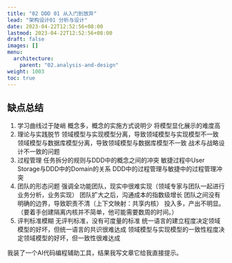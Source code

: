 ```yaml
---
title: "02 DDD 01 从入门到放弃"
lead: "架构设计01 分析与设计"
date: 2023-04-22T12:52:56+08:00
lastmod: 2023-04-22T12:52:56+08:00
draft: false
images: []
menu:
  architecture:
    parent: "02.analysis-and-design"
weight: 1003
toc: true
---
```


## 缺点总结

1. 学习曲线过于陡峭
    概念多，概念的实施方式说明少
    将模型显化展示的难度高
2. 理论与实践脱节
    领域模型与实现模型分离，导致领域模型与实现模型不一致
    领域模型与数据库模型分离，导致领域模型与数据库模型不一致
    战术与战略设计不一致的问题
3. 过程管理
    任务拆分的规则与DDD中的概念之间的冲突
    敏捷过程中User Storage与DDD中的Domain的关系
    DDD中的过程管理与敏捷中的过程管理冲突
4. 团队的形态问题
    强调全功能团队，现实中很难实现（领域专家与团队一起进行业务分析，业务实现）
    团队扩大之后，沟通成本的指数级增长
    团队之间没有明确的边界，导致职责不清（上下文映射：共享内核）
    投入多，产出不明显。（要着手创建隔离内核并不简单，他可能需要数周的时间。）
5. 评判标准模糊
    无评判标准，没有可度量的标准
    统一语言的建立程度决定领域模型的好坏，但统一语言的共识很难达成
    领域模型与实现模型的一致性程度决定领域模型的好坏，但一致性很难达成

我装了一个AI代码编程辅助工具，结果我写文章它给我直接提示。